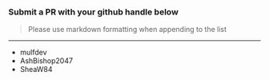 ### Submit a PR with your github handle below
> Please use markdown formatting when appending to the list
___

- mulfdev
- AshBishop2047
- SheaW84
